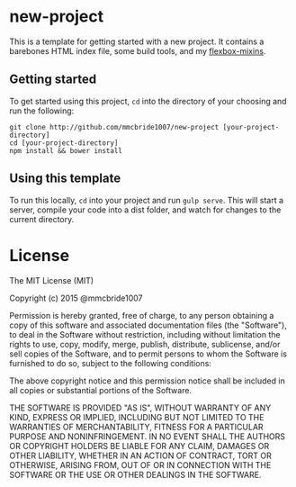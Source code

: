 # new-project
This is a template for getting started with a new project. It contains a barebones HTML index file, some build tools, and my [flexbox-mixins](http://github.com/mmcbride1007/flexbox-mixins).

## Getting started
To get started using this project, `cd` into the directory of your choosing and run the following:

```
git clone http://github.com/mmcbride1007/new-project [your-project-directory]
cd [your-project-directory]
npm install && bower install
```

## Using this template
To run this locally, `cd` into your project and run `gulp serve`. This will start a server, compile your code into a dist folder, and watch for changes to the current directory.

# License

The MIT License (MIT)

Copyright (c) 2015 @mmcbride1007

Permission is hereby granted, free of charge, to any person obtaining a copy
of this software and associated documentation files (the "Software"), to deal
in the Software without restriction, including without limitation the rights
to use, copy, modify, merge, publish, distribute, sublicense, and/or sell
copies of the Software, and to permit persons to whom the Software is
furnished to do so, subject to the following conditions:

The above copyright notice and this permission notice shall be included in
all copies or substantial portions of the Software.

THE SOFTWARE IS PROVIDED "AS IS", WITHOUT WARRANTY OF ANY KIND, EXPRESS OR
IMPLIED, INCLUDING BUT NOT LIMITED TO THE WARRANTIES OF MERCHANTABILITY,
FITNESS FOR A PARTICULAR PURPOSE AND NONINFRINGEMENT. IN NO EVENT SHALL THE
AUTHORS OR COPYRIGHT HOLDERS BE LIABLE FOR ANY CLAIM, DAMAGES OR OTHER
LIABILITY, WHETHER IN AN ACTION OF CONTRACT, TORT OR OTHERWISE, ARISING FROM,
OUT OF OR IN CONNECTION WITH THE SOFTWARE OR THE USE OR OTHER DEALINGS IN
THE SOFTWARE.
